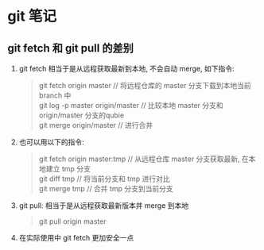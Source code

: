 # git 笔记

## git fetch 和 git pull 的差别
1. git fetch 相当于是从远程获取最新到本地, 不会自动 merge, 如下指令:
    > git fetch origin master // 将远程仓库的 master 分支下载到本地当前 branch 中  
    > git log -p master origin/master // 比较本地 master 分支和 origin/master 分支的qubie  
    > git merge origin/master // 进行合并  
2. 也可以用以下的指令:  
    > git fetch origin master:tmp // 从远程仓库 master 分支获取最新, 在本地建立 tmp 分支  
    > git diff tmp // 将当前分支和 tmp 进行对比  
    > git merge tmp // 合并 tmp 分支到当前分支  
3. git pull: 相当于是从远程获取最新版本并 merge 到本地  
    > git pull origin master  
4. 在实际使用中 git fetch 更加安全一点